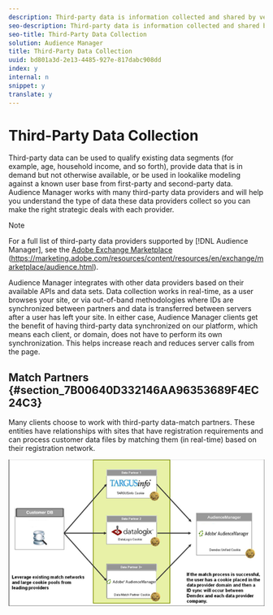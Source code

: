 ```yaml
---
description: Third-party data is information collected and shared by vendors outside of Audience Manager.
seo-description: Third-party data is information collected and shared by vendors outside of Audience Manager.
seo-title: Third-Party Data Collection
solution: Audience Manager
title: Third-Party Data Collection
uuid: bd801a3d-2e13-4485-927e-817dabc908dd
index: y
internal: n
snippet: y
translate: y
---
```


# Third-Party Data Collection

Third-party data can be used to qualify existing data segments (for example, age, household income, and so forth), provide data that is in demand but not otherwise available, or be used in lookalike modeling against a known user base from first-party and second-party data. Audience Manager works with many third-party data providers and will help you understand the type of data these data providers collect so you can make the right strategic deals with each provider. 


>[!NOTE]
>
>For a full list of third-party data providers supported by [!DNL  Audience Manager], see the [ Adobe Exchange Marketplace](https://marketing.adobe.com/resources/content/resources/en/exchange/marketplace/audience.html) (https://marketing.adobe.com/resources/content/resources/en/exchange/marketplace/audience.html). 



Audience Manager integrates with other data providers based on their available APIs and data sets. Data collection works in real-time, as a user browses your site, or via out-of-band methodologies where IDs are synchronized between partners and data is transferred between servers after a user has left your site. In either case, Audience Manager clients get the benefit of having third-party data synchronized on our platform, which means each client, or domain, does not have to perform its own synchronization. This helps increase reach and reduces server calls from the page. 

## Match Partners {#section_7B00640D332146AA96353689F4EC24C3}

Many clients choose to work with third-party data-match partners. These entities have relationships with sites that have registration requirements and can process customer data files by matching them (in real-time) based on their registration network. 

![](assets/data_provider_match_700px.png) 

